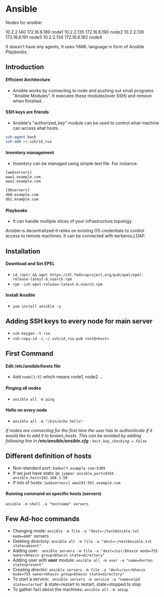 # Ansible

Nodes for ansible:

10.2.2.140 172.16.6.189 node1
10.2.2.135 172.16.6.190 node2
10.2.2.139 172.16.6.191 node3
10.2.2.134 172.16.6.192 node4


It doesn't have any agents, It uses YAML language in form of Ansible Playbooks,


## Introduction
#### Efficient Architecture

  * Ansible works by connecting to node and pushing out small programs "Ansible Modules". It executes these modules(over SSH) and remove when finished.

#### SSH keys are friends

  * Ansible's "authorized_key" module can be used to control what machine can access ehat hosts.
  ```sh
  ssh-agent bash
  ssh-add ~/.ssh/id_rsa
  ```

#### Inventory management

  * Inventory can be managed using simple text file. For instance:
  ```sh 
  [webservers]
  www1.example.com
  www2.example.com

  [dbservers]
  db0.example.com
  db1.example.com
  ```

#### Playbooks

  * It can handle multiple slices of your infrastructure topology. 

Ansible is decentralized-it relies on existing OS credentials to control access to remote machines. It can be connected with kerberos,LDAP.


## Installation

#### Download and Set EPEL
  * `cd /opt/ && wget https://dl.fedoraproject.org/pub/epel/epel-release-latest-6.noarch.rpm` 
  * `rpm -ivh epel-release-latest-6.noarch.rpm`

#### Install Ansible
  * `yum install ansible -y`


## Adding SSH keys to every node for main server

  * `ssh-keygen -t rsa`
  * `ssh-copy-id -i ~/.ssh/id_rsa.pub root@<host>`

## First Command

#### Edit /etc/ansible/hosts file
  * Add `node[1:5]` which means node1, node2 ...

#### Pinging all nodes
  * `ansible all -m ping`

#### Hello on every node
  * `ansible all -a "/bin/echo hello"`

_If nodes are connecting for the first time the user has to authenticate if it would like to add it to known_hosts. This can be avoided by adding following line in __/etc/ansible/ansible.cfg__ :
`host_key_checking = False`_


## Different definition of hosts

  * Non-standard port: `badwolf.example.com:5309`
  * If we just have static ip: `jumper ansible_port=5555 ansible_host=192.168.1.50`
  * If lots of hosts: 
  `[webservers]
  www[01:50].example.com`

#### Running command on specific hosts (servers)

`ansible -m shell -a "hostname" servers`
  

## Few Ad-hoc commands

  * Changing mode: `ansible -m file -a "dest=~/testAnsible.txt mode=600"` servers
  * Deleting directory: `ansible all -m file -a "dest=~/testAnsible.txt state=absent"`
  * Adding user: ` ansible servers -m file -a "dest=/usr/bhavin mode=755 owner=bhavin group=bhavin state=directory"`
  * Adding user with __user__ module: `ansible all -m user -a "name=horton state=present"`
  * Creating director: `ansible servers -m file -a "dest=/usr/bhavin mode=755 owner=bhavin group=bhavin state=directory"`
  * To start a service: ` ansible servers -m service -a "name=ntpd state=started"` & state=restart to restart, state=stopped to stop
  * To gather fact about the machines: `ansible all -m setup`



